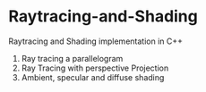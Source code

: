 # Raytracing-and-Shading
Raytracing and Shading implementation in C++

1. Ray tracing a parallelogram
2. Ray Tracing with perspective Projection
3. Ambient, specular and diffuse shading
